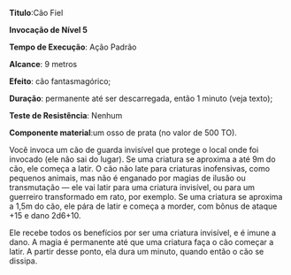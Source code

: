 **Titulo**:Cão Fiel

**Invocação de Nível 5**

**Tempo de Execução**: Ação Padrão

**Alcance**: 9 metros

**Efeito**: cão fantasmagórico;

**Duração**: permanente até ser descarregada, então 1 minuto (veja texto);

**Teste de Resistência**: Nenhum

**Componente material**:um osso de prata (no valor de 500 TO).

Você invoca um cão de guarda invisível que protege o local onde foi invocado (ele não sai do lugar). Se uma criatura se aproxima a até 9m do cão, ele começa a latir. O cão não late para criaturas inofensivas, como pequenos animais, mas não é enganado por magias de ilusão ou transmutação — ele vai latir para uma criatura invisível, ou para um guerreiro transformado em rato, por exemplo.
Se uma criatura se aproxima a 1,5m do cão, ele pára de latir e começa a morder, com bônus de ataque +15 e dano 2d6+10. 

Ele recebe todos os benefícios por ser uma criatura invisível, e é imune a dano.
A magia é permanente até que uma criatura faça o cão começar a latir. A partir desse ponto, ela dura um minuto, quando então o cão se dissipa.
